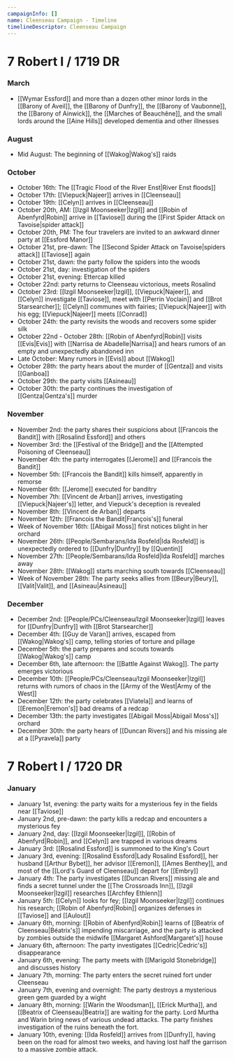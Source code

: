 ```yaml
---
campaignInfo: []
name: Cleenseau Campaign - Timeline
timelineDescriptor: Cleenseau Campaign
---
```


# 7 Robert I / 1719 DR

### March
* [[Wymar Essford]] and more than a dozen other minor lords in the [[Barony of Aveil]], the [[Barony of Dunfry]], the [[Barony of Vaubonne]], the [[Barony of Ainwick]], the [[Marches of Beauchêne]], and the small lords around the [[Aine Hills]] developed dementia and other illnesses
### August
* Mid August: The beginning of [[Wakog|Wakog's]] raids

### October
* October 16th: The [[Tragic Flood of the River Enst|River Enst floods]] 
* October 17th: [[Viepuck|Najeer]] arrives in [[Cleenseau]]
* October 19th: [[Celyn]] arrives in [[Cleenseau]] 
* October 20th, AM: [[Izgil Moonseeker|Izgil]] and [[Robin of Abenfyrd|Robin]] arrive in [[Taviose]] during the [[First Spider Attack on Tavoise|spider attack]]
* October 20th, PM: The four travelers are invited to an awkward dinner party at [[Essford Manor]]
* October 21st, pre-dawn: The [[Second Spider Attack on Tavoise|spiders attack]] [[Taviose]] again
* October 21st, dawn: the party follow the spiders into the woods
* October 21st, day: investigation of the spiders
* October 21st, evening: Ettercap killed
* October 22nd: party returns to Cleenseau victorious, meets Rosalind
* October 23rd: [[Izgil Moonseeker|Izgil]], [[Viepuck|Najeer]], and [[Celyn]] investigate [[Taviose]], meet with [[Perrin Voclain]] and [[Brot Starsearcher]]; [[Celyn]] communes with fairies;  [[Viepuck|Najeer]] with his egg; [[Viepuck|Najeer]] meets [[Conrad]]
* October 24th: the party revisits the woods and recovers some spider silk
* October 22nd - October 28th: [[Robin of Abenfyrd|Robin]] visits [[Evis|Evis]] with [[Narrisa de Abadelle|Narrisa]] and hears rumors of an empty and unexpectedly abandoned inn
* Late October: Many rumors in [[Evis]] about [[Wakog]]
* October 28th: the party hears about the murder of [[Gentza]] and visits [[Ganboa]]
* October 29th: the party visits [[Asineau]]
* October 30th: the party continues the investigation of [[Gentza|Gentza's]] murder
### November
* November 2nd: the party shares their suspicions about [[Francois the Bandit]] with [[Rosalind Essford]] and others
* November 3rd: the [[Festival of the Bridge]] and the [[Attempted Poisoning of Cleenseau]]
* November 4th: the party interrogates [[Jerome]] and [[Francois the Bandit]]
* November 5th: [[Francois the Bandit]] kills himself, apparently in remorse
* November 6th: [[Jerome]] executed for banditry
* November 7th: [[Vincent de Arban]] arrives, investigating [[Viepuck|Najeer's]] letter, and Viepuck's deception is revealed
* November 8th: [[Vincent de Arban]] departs
* November 12th: [[Francois the Bandit|François's]] funeral
* Week of November 16th: [[Abigail Moss]] first notices blight in her orchard
* November 26th: [[People/Sembarans/Ida Rosfeld|Ida Rosfeld]] is unexpectedly ordered to [[Dunfry|Dunfry]] by [[Quentin]]
* November 27th: [[People/Sembarans/Ida Rosfeld|Ida Rosfeld]] marches away
* November 28th: [[Wakog]] starts marching south towards [[Cleenseau]]
* Week of November 28th: The party seeks allies from [[Beury|Beury]], [[Valit|Valit]], and [[Asineau|Asineau]] 
### December
* December 2nd: [[People/PCs/Cleenseau/Izgil Moonseeker|Izgil]] leaves for [[Dunfry|Dunfry]] with [[Brot Starsearcher]]
* December 4th: [[Guy de Varan]] arrives, escaped from [[Wakog|Wakog's]] camp, telling stories of torture and pillage
* December 5th: the party prepares and scouts towards [[Wakog|Wakog's]] camp
* December 6th, late afternoon: the [[Battle Against Wakog]]. The party emerges victorious
* December 10th: [[People/PCs/Cleenseau/Izgil Moonseeker|Izgil]] returns with rumors of chaos in the [[Army of the West|Army of the West]]
* December 12th: the party celebrates [[Viatela]] and learns of [[Eremon|Eremon's]] bad dreams of a redcap
* December 13th: the party investigates [[Abigail Moss|Abigail Moss's]] orchard
* December 30th: the party hears of [[Duncan Rivers]] and his missing ale at a [[Pyravela]] party
# 7 Robert I / 1720 DR

### January
* January 1st, evening: the party waits for a mysterious fey in the fields near [[Taviose]]
* January 2nd, pre-dawn: the party kills a redcap and encounters a mysterious fey
* January 2nd, day: [[Izgil Moonseeker|Izgil]], [[Robin of Abenfyrd|Robin]], and [[Celyn]] are trapped in various dreams
* January 3rd: [[Rosalind Essford]] is summoned to the King's Court
* January 3rd, evening: [[Rosalind Essford|Lady Rosalind Essford]], her husband [[Arthur Bybet]], her advisor [[Eremon]], [[Ames Benthey]], and most of the [[Lord's Guard of Cleenseau]] depart for [[Embry]]
* January 4th: The party investigates [[Duncan Rivers]] missing ale and finds a secret tunnel under the [[The Crossroads Inn]], [[Izgil Moonseeker|Izgil]] researches [[Archfey Ethlenn]]
* January 5th: [[Celyn]] looks for fey; [[Izgil Moonseeker|Izgil]] continues his research; [[Robin of Abenfyrd|Robin]] organizes defenses in [[Taviose]] and [[Aulout]]
* January 6th, morning: [[Robin of Abenfyrd|Robin]] learns of [[Beatrix of Cleenseau|Béatrix's]] impending miscarriage, and the party is attacked by zombies outside the midwife [[Margaret Ashford|Margaret's]] house
* January 6th, afternoon: The party investigates [[Cedric|Cedric's]] disappearance 
* January 6th, evening: The party meets with [[Marigold Stonebridge]] and discusses history
* January 7th, morning: The party enters the secret ruined fort under Cleenseau
* January 7th, evening and overnight: The party destroys a mysterious  green gem guarded by a wight
* January 8th, morning: [[Warin the Woodsman]], [[Erick Murtha]], and [[Beatrix of Cleenseau|Beatrix]] are waiting for the party. Lord Murtha and Warin bring news of various undead attacks. The party finishes investigation of the ruins beneath the fort.
* January 10th, evening: [[Ida Rosfeld]] arrives from [[Dunfry]], having been on the road for almost two weeks, and having lost half the garrison to a massive zombie attack.
